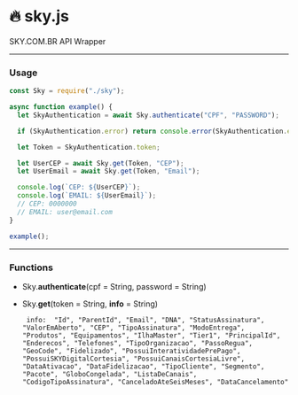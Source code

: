 # :fire: sky.js

SKY.COM.BR API Wrapper

---

### Usage

```javascript
const Sky = require("./sky");

async function example() {
  let SkyAuthentication = await Sky.authenticate("CPF", "PASSWORD");

  if (SkyAuthentication.error) return console.error(SkyAuthentication.error);

  let Token = SkyAuthentication.token;

  let UserCEP = await Sky.get(Token, "CEP");
  let UserEmail = await Sky.get(Token, "Email");

  console.log(`CEP: ${UserCEP}`);
  console.log(`EMAIL: ${UserEmail}`);
  // CEP: 0000000
  // EMAIL: user@email.com
}

example();
```

---

### Functions

- Sky.**authenticate**(cpf = String, password = String)

* Sky.**get**(token = String, **info** = String)

       info:  "Id", "ParentId", "Email", "DNA", "StatusAssinatura", "ValorEmAberto", "CEP", "TipoAssinatura", "ModoEntrega", "Produtos", "Equipamentos", "IlhaMaster", "Tier1", "PrincipalId", "Enderecos", "Telefones", "TipoOrganizacao", "PassoRegua", "GeoCode", "Fidelizado", "PossuiInteratividadePrePago", "PossuiSKYDigitalCortesia", "PossuiCanaisCortesiaLivre", "DataAtivacao", "DataFidelizacao", "TipoCliente", "Segmento", "Pacote", "GloboCongelada", "ListaDeCanais", "CodigoTipoAssinatura", "CanceladoAteSeisMeses", "DataCancelamento"
